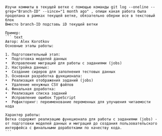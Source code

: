 ````
Изучи коммиты в текущей ветке c помощью команды git log --oneline --grep="Branch-ID" --since="1 month ago" , опиши какая работа была проделана в рамках текущей ветке, обязательно оберни все в текстовый блок
Вместо branch-ID подставь iD текущей ветки

Пример:
``` text
Автор: Alex Korotkov  
Основные этапы работы:

1. Подготовительный этап:
•  Подготовка моделей данных
•  Исправление миграций для работы с заданиями (jobs)
2. Настройка данных:
•  Создание сидеров для заполнения тестовых данных
3. Основная разработка функционала:
•  Реализация отображения заданий (jobs)
•  Удаление ненужных CSV файлов
4. Финальная доработка:
•  Реализация списка заданий
•  Исправление ошибок TypeScript
•  Рефакторинг: переименование переменных для улучшения читаемости кода

Характер работы:
Ветка содержит реализацию функционала для работы с заданиями (jobs) - от подготовки моделей данных и миграций до создания пользовательского интерфейса с финальными доработками по качеству кода.
```
````
